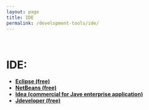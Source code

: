 ```yaml
---
layout: page
title: IDE
permalink: /development-tools/ide/
---
```



<br/>

# IDE:

<ul>
    <li><strong><a href="/development-tools/ide/eclipse/">Eclipse (free)</a></strong></li>
    <li><strong><a href="https://netbeans.org/downloads/" rel="nofollow">NetBeans (free)</a></strong></li>
    <li><strong><a href="https://www.jetbrains.com/idea/" rel="nofollow">Idea (commercial for Jave enterprise application)</a></strong></li>
    <li><strong><a href="http://www.oracle.com/technetwork/developer-tools/jdev/downloads/index.html" rel="nofollow">Jdeveloper (free)</a></strong></li>
</ul>
